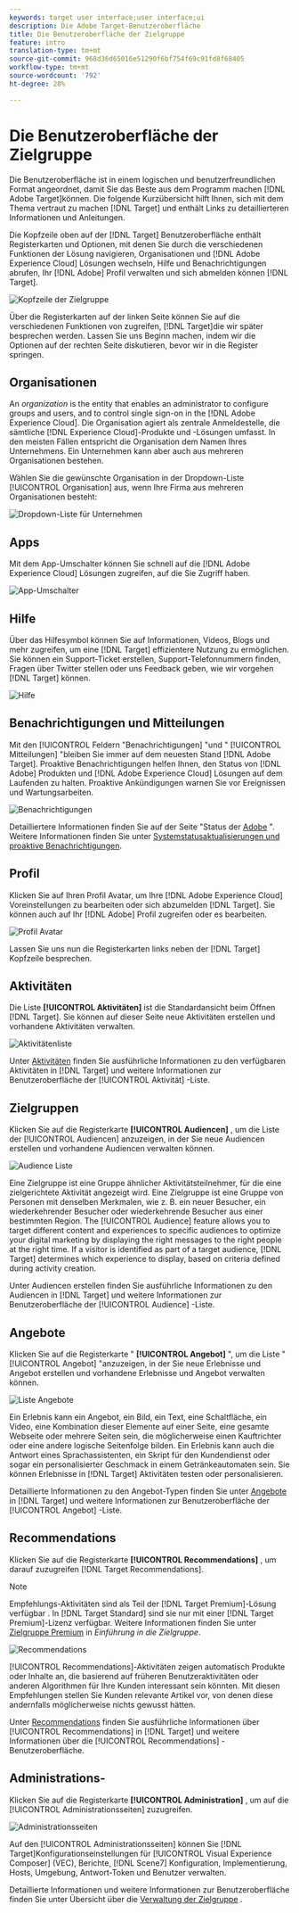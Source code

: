 ```yaml
---
keywords: target user interface;user interface;ui
description: Die Adobe Target-Benutzeroberfläche
title: Die Benutzeroberfläche der Zielgruppe
feature: intro
translation-type: tm+mt
source-git-commit: 968d36d65016e51290f6bf754f69c91fd8f68405
workflow-type: tm+mt
source-wordcount: '792'
ht-degree: 28%

---
```



# Die Benutzeroberfläche der Zielgruppe

Die Benutzeroberfläche ist in einem logischen und benutzerfreundlichen Format angeordnet, damit Sie das Beste aus dem Programm machen [!DNL Adobe Target]können. Die folgende Kurzübersicht hilft Ihnen, sich mit dem Thema vertraut zu machen [!DNL Target] und enthält Links zu detaillierteren Informationen und Anleitungen.

Die Kopfzeile oben auf der [!DNL Target] Benutzeroberfläche enthält Registerkarten und Optionen, mit denen Sie durch die verschiedenen Funktionen der Lösung navigieren, Organisationen und [!DNL Adobe Experience Cloud] Lösungen wechseln, Hilfe und Benachrichtigungen abrufen, Ihr [!DNL Adobe] Profil verwalten und sich abmelden können [!DNL Target].

![Kopfzeile der Zielgruppe](/help/c-intro/assets/target-header.png)

Über die Registerkarten auf der linken Seite können Sie auf die verschiedenen Funktionen von zugreifen, [!DNL Target]die wir später besprechen werden. Lassen Sie uns Beginn machen, indem wir die Optionen auf der rechten Seite diskutieren, bevor wir in die Register springen.

## Organisationen

An *organization* is the entity that enables an administrator to configure groups and users, and to control single sign-on in the [!DNL Adobe Experience Cloud]. Die Organisation agiert als zentrale Anmeldestelle, die sämtliche [!DNL Experience Cloud]-Produkte und -Lösungen umfasst. In den meisten Fällen entspricht die Organisation dem Namen Ihres Unternehmens. Ein Unternehmen kann aber auch aus mehreren Organisationen bestehen.

Wählen Sie die gewünschte Organisation in der Dropdown-Liste [!UICONTROL Organisation] aus, wenn Ihre Firma aus mehreren Organisationen besteht:

![Dropdown-Liste für Unternehmen](/help/c-intro/assets/organizations.png)

## Apps

Mit dem App-Umschalter können Sie schnell auf die [!DNL Adobe Experience Cloud] Lösungen zugreifen, auf die Sie Zugriff haben.

![App-Umschalter](/help/c-intro/assets/apps.png)

## Hilfe 

Über das Hilfesymbol können Sie auf Informationen, Videos, Blogs und mehr zugreifen, um eine [!DNL Target] effizientere Nutzung zu ermöglichen. Sie können ein Support-Ticket erstellen, Support-Telefonnummern finden, Fragen über Twitter stellen oder uns Feedback geben, wie wir vorgehen [!DNL Target] können.

![Hilfe ](/help/c-intro/assets/help.png)

## Benachrichtigungen und Mitteilungen

Mit den [!UICONTROL Feldern &quot;Benachrichtigungen] &quot;und &quot; [!UICONTROL Mitteilungen] &quot;bleiben Sie immer auf dem neuesten Stand [!DNL Adobe Target]. Proaktive Benachrichtigungen helfen Ihnen, den Status von [!DNL Adobe] Produkten und [!DNL Adobe Experience Cloud] Lösungen auf dem Laufenden zu halten. Proaktive Ankündigungen warnen Sie vor Ereignissen und Wartungsarbeiten.

![ Benachrichtigungen ](/help/c-intro/assets/notifications.png)

Detailliertere Informationen finden Sie auf der Seite &quot;Status der [Adobe](https://status.adobe.com/) &quot;. Weitere Informationen finden Sie unter [Systemstatusaktualisierungen und proaktive Benachrichtigungen](/help/c-intro/assets/notifications.png).

## Profil

Klicken Sie auf Ihren Profil Avatar, um Ihre [!DNL Adobe Experience Cloud] Voreinstellungen zu bearbeiten oder sich abzumelden [!DNL Target]. Sie können auch auf Ihr [!DNL Adobe] Profil zugreifen oder es bearbeiten.

![Profil Avatar](/help/c-intro/assets/change-language.png)

Lassen Sie uns nun die Registerkarten links neben der [!DNL Target] Kopfzeile besprechen.

## Aktivitäten

Die Liste **[!UICONTROL Aktivitäten]** ist die Standardansicht beim Öffnen [!DNL Target]. Sie können auf dieser Seite neue Aktivitäten erstellen und vorhandene Aktivitäten verwalten.

![Aktivitätenliste](/help/c-intro/assets/activities-list.png)

Unter [Aktivitäten](/help/c-activities/activities.md) finden Sie ausführliche Informationen zu den verfügbaren Aktivitäten in [!DNL Target] und weitere Informationen zur Benutzeroberfläche der [!UICONTROL Aktivität] -Liste.

## Zielgruppen

Klicken Sie auf die Registerkarte **[!UICONTROL Audiencen]** , um die Liste der [!UICONTROL Audiencen] anzuzeigen, in der Sie neue Audiencen erstellen und vorhandene Audiencen verwalten können.

![Audience Liste](/help/c-intro/assets/audience-list.png)

Eine Zielgruppe ist eine Gruppe ähnlicher Aktivitätsteilnehmer, für die eine zielgerichtete Aktivität angezeigt wird. Eine Zielgruppe ist eine Gruppe von Personen mit denselben Merkmalen, wie z. B. ein neuer Besucher, ein wiederkehrender Besucher oder wiederkehrende Besucher aus einer bestimmten Region. The [!UICONTROL Audience] feature allows you to target different content and experiences to specific audiences to optimize your digital marketing by displaying the right messages to the right people at the right time. If a visitor is identified as part of a target audience, [!DNL Target] determines which experience to display, based on criteria defined during activity creation.

Unter Audiencen [](/help/c-target/c-audiences/create-audience.md) erstellen finden Sie ausführliche Informationen zu den Audiencen in [!DNL Target] und weitere Informationen zur Benutzeroberfläche der [!UICONTROL Audience] -Liste.

## Angebote

Klicken Sie auf die Registerkarte &quot; **[!UICONTROL Angebot]** &quot;, um die Liste &quot; [!UICONTROL Angebot] &quot;anzuzeigen, in der Sie neue Erlebnisse und Angebot erstellen und vorhandene Erlebnisse und Angebot verwalten können.

![Liste Angebote](/help/c-intro/assets/offers.png)

Ein Erlebnis kann ein Angebot, ein Bild, ein Text, eine Schaltfläche, ein Video, eine Kombination dieser Elemente auf einer Seite, eine gesamte Webseite oder mehrere Seiten sein, die möglicherweise einen Kauftrichter oder eine andere logische Seitenfolge bilden. Ein Erlebnis kann auch die Antwort eines Sprachassistenten, ein Skript für den Kundendienst oder sogar ein personalisierter Geschmack in einem Getränkeautomaten sein. Sie können Erlebnisse in [!DNL Target] Aktivitäten testen oder personalisieren.

Detaillierte Informationen zu den Angebot-Typen finden Sie unter [Angebote](/help/c-experiences/c-manage-content/manage-content.md) in [!DNL Target] und weitere Informationen zur Benutzeroberfläche der [!UICONTROL Angebot] -Liste.

## Recommendations

Klicken Sie auf die Registerkarte **[!UICONTROL Recommendations]** , um darauf zuzugreifen [!DNL Target Recommendations].

>[!NOTE]
>
>Empfehlungs-Aktivitäten sind als Teil der [!DNL Target Premium]-Lösung verfügbar . In [!DNL Target Standard] sind sie nur mit einer [!DNL Target Premium]-Lizenz verfügbar. Weitere Informationen finden Sie unter [Zielgruppe Premium](/help/c-intro/intro.md#premium) in *Einführung in die Zielgruppe*.

![Recommendations](/help/c-intro/assets/recommendations.png)

[!UICONTROL Recommendations]-Aktivitäten zeigen automatisch Produkte oder Inhalte an, die basierend auf früheren Benutzeraktivitäten oder anderen Algorithmen für Ihre Kunden interessant sein könnten. Mit diesen Empfehlungen stellen Sie Kunden relevante Artikel vor, von denen diese andernfalls möglicherweise nichts gewusst hätten.

Unter [Recommendations](/help/c-recommendations/recommendations.md) finden Sie ausführliche Informationen über [!UICONTROL Recommendations] in [!DNL Target] und weitere Informationen über die [!UICONTROL Recommendations] -Benutzeroberfläche.

## Administrations-

Klicken Sie auf die Registerkarte **[!UICONTROL Administration]** , um auf die [!UICONTROL Administrationsseiten] zuzugreifen.

![Administrationsseiten](/help/c-intro/assets/administration.png)

Auf den [!UICONTROL Administrationsseiten] können Sie [!DNL Target]Konfigurationseinstellungen für [!UICONTROL Visual Experience Composer] (VEC), Berichte, [!DNL Scene7] Konfiguration, Implementierung, Hosts, Umgebung, Antwort-Token und Benutzer verwalten.

Detaillierte Informationen und weitere Informationen zur Benutzeroberfläche finden Sie unter Übersicht über die [Verwaltung der Zielgruppe](/help/administrating-target/administrating-target.md) .
